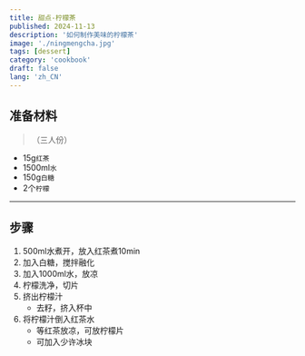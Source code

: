 ```yaml
---
title: 甜点-柠檬茶
published: 2024-11-13
description: '如何制作美味的柠檬茶'
image: './ningmengcha.jpg'
tags: [dessert]
category: 'cookbook'
draft: false
lang: 'zh_CN'
---
```


## 准备材料  
>（三人份）  
- 15g`红茶`   
- 1500ml`水`  
- 150g`白糖` 
- 2个`柠檬`  

***********

## 步骤  
1. 500ml水煮开，放入红茶煮10min  
2. 加入白糖，搅拌融化  
3. 加入1000ml水，放凉  
4. 柠檬洗净，切片  
5. 挤出柠檬汁  
    - 去籽，挤入杯中  
6. 将柠檬汁倒入红茶水  
    - 等红茶放凉，可放柠檬片  
    - 可加入少许冰块  